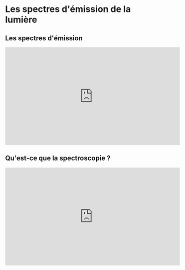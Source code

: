 # Les spectres d'émission de la lumière




## Les spectres d'émission

<iframe title="Les spectres d'émission de la lumière 🌈 - spectre continu et spectre de raies | Physique Chimie" src="https://video.lycee-experimental.org/videos/embed/7b6bfacb-8d36-4b0e-a098-a2f42df6ea7f" allowfullscreen="" sandbox="allow-same-origin allow-scripts allow-popups" width="560" height="315" frameborder="0"></iframe>


## Qu'est-ce que la spectroscopie ?

<iframe title="Les messages de la lumière" src="https://video.lycee-experimental.org/videos/embed/f85828fe-f8e1-4513-86d2-4d75e554e196" allowfullscreen="" sandbox="allow-same-origin allow-scripts allow-popups" width="560" height="315" frameborder="0"></iframe>